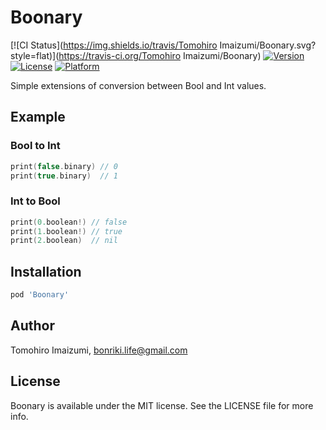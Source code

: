 # Boonary

[![CI Status](https://img.shields.io/travis/Tomohiro Imaizumi/Boonary.svg?style=flat)](https://travis-ci.org/Tomohiro Imaizumi/Boonary)
[![Version](https://img.shields.io/cocoapods/v/Boonary.svg?style=flat)](https://cocoapods.org/pods/Boonary)
[![License](https://img.shields.io/cocoapods/l/Boonary.svg?style=flat)](https://cocoapods.org/pods/Boonary)
[![Platform](https://img.shields.io/cocoapods/p/Boonary.svg?style=flat)](https://cocoapods.org/pods/Boonary)

Simple extensions of conversion between Bool and Int values.

## Example

### Bool to Int

```swift
print(false.binary) // 0
print(true.binary)  // 1
```

### Int to Bool

```swift
print(0.boolean!) // false
print(1.boolean!) // true
print(2.boolean)  // nil
```

## Installation

```ruby
pod 'Boonary'
```

## Author

Tomohiro Imaizumi, bonriki.life@gmail.com

## License

Boonary is available under the MIT license. See the LICENSE file for more info.
